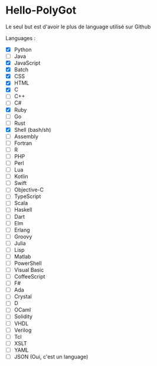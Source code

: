 # Hello-PolyGot
Le seul but est d'avoir le plus de language utilisé sur Github

Languages :

- [x] Python
- [ ] Java
- [x] JavaScript
- [x] Batch
- [x] CSS
- [x] HTML
- [x] C
- [ ] C++
- [ ] C#
- [x] Ruby
- [ ] Go
- [ ] Rust
- [x] Shell (bash/sh)
- [ ] Assembly
- [ ] Fortran
- [ ] R
- [ ] PHP
- [ ] Perl
- [ ] Lua
- [ ] Kotlin
- [ ] Swift
- [ ] Objective-C
- [ ] TypeScript
- [ ] Scala
- [ ] Haskell
- [ ] Dart
- [ ] Elm
- [ ] Erlang
- [ ] Groovy
- [ ] Julia
- [ ] Lisp
- [ ] Matlab
- [ ] PowerShell
- [ ] Visual Basic
- [ ] CoffeeScript
- [ ] F#
- [ ] Ada
- [ ] Crystal
- [ ] D
- [ ] OCaml
- [ ] Solidity
- [ ] VHDL
- [ ] Verilog
- [ ] Tcl
- [ ] XSLT
- [ ] YAML
- [ ] JSON (Oui, c'est un language)
